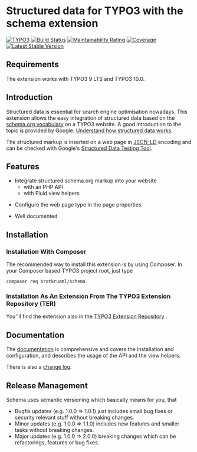# Structured data for TYPO3 with the schema extension

[![TYPO3](https://img.shields.io/badge/TYPO3-9%20LTS-orange.svg)](https://typo3.org/)
[![Build Status](https://travis-ci.org/brotkrueml/schema.svg?branch=master)](https://travis-ci.org/brotkrueml/schema)
[![Maintainability Rating](https://sonarcloud.io/api/project_badges/measure?project=brotkrueml_schema&metric=sqale_rating)](https://sonarcloud.io/dashboard?id=brotkrueml_schema)
[![Coverage](https://sonarcloud.io/api/project_badges/measure?project=brotkrueml_schema&metric=coverage)](https://sonarcloud.io/dashboard?id=brotkrueml_schema)
[![Latest Stable Version](https://poser.pugx.org/brotkrueml/schema/v/stable)](https://packagist.org/packages/brotkrueml/schema)


## Requirements

The extension works with TYPO3 9 LTS and TYPO3 10.0.


## Introduction

Structured data is essential for search engine optimisation nowadays. This extension 
allows the easy integration of structured data based on the [schema.org vocabulary](https://schema.org/)
on a TYPO3 website. A good introduction to the topic is provided by Google:
[Understand how structured data works](https://developers.google.com/search/docs/guides/intro-structured-data). 

The structured markup is inserted on a web page in [JSON-LD](https://json-ld.org/) encoding 
and can be checked with Google's [Structured Data Testing Tool](https://search.google.com/structured-data/testing-tool).


## Features

* Integrate structured schema.org markup into your website
  - with an PHP API
  - with Fluid view helpers
+ Configure the web page type in the page properties
* Well documented 


## Installation

### Installation With Composer

The recommended way to install this extension is by using Composer. In your Composer based TYPO3 project root, just type

    composer req brotkrueml/schema

### Installation As An Extension From The TYPO3 Extension Repository (TER)

You''ll find the extension also in the [TYPO3 Extension Repository](https://extensions.typo3.org/extension/schema/) .


## Documentation

The [documentation](https://docs.typo3.org/p/brotkrueml/schema/master/en-us/)
is comprehensive and covers the installation and configuration, and describes 
the usage of the API and the view helpers.

There is also a [change log](https://github.com/brotkrueml/schema/blob/master/CHANGELOG.md).

## Release Management

Schema uses semantic versioning which basically means for you, that

* Bugfix updates (e.g. 1.0.0 => 1.0.1) just includes small bug fixes or security relevant stuff without breaking changes.
* Minor updates (e.g. 1.0.0 => 1.1.0) includes new features and smaller tasks without breaking changes.
* Major updates (e.g. 1.0.0 => 2.0.0) breaking changes which can be refactorings, features or bug fixes.

